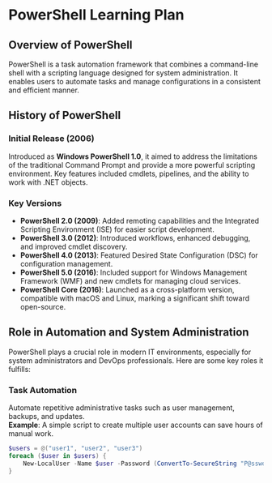 # PowerShell Learning Plan

## Overview of PowerShell
PowerShell is a task automation framework that combines a command-line shell with a scripting language designed for system administration. It enables users to automate tasks and manage configurations in a consistent and efficient manner.

## History of PowerShell

### Initial Release (2006)
Introduced as **Windows PowerShell 1.0**, it aimed to address the limitations of the traditional Command Prompt and provide a more powerful scripting environment. Key features included cmdlets, pipelines, and the ability to work with .NET objects.

### Key Versions
- **PowerShell 2.0 (2009)**: Added remoting capabilities and the Integrated Scripting Environment (ISE) for easier script development.
- **PowerShell 3.0 (2012)**: Introduced workflows, enhanced debugging, and improved cmdlet discovery.
- **PowerShell 4.0 (2013)**: Featured Desired State Configuration (DSC) for configuration management.
- **PowerShell 5.0 (2016)**: Included support for Windows Management Framework (WMF) and new cmdlets for managing cloud services.
- **PowerShell Core (2016)**: Launched as a cross-platform version, compatible with macOS and Linux, marking a significant shift toward open-source.

## Role in Automation and System Administration
PowerShell plays a crucial role in modern IT environments, especially for system administrators and DevOps professionals. Here are some key roles it fulfills:

### Task Automation
Automate repetitive administrative tasks such as user management, backups, and updates.  
**Example**: A simple script to create multiple user accounts can save hours of manual work.

```powershell
$users = @("user1", "user2", "user3")
foreach ($user in $users) {
    New-LocalUser -Name $user -Password (ConvertTo-SecureString "P@ssword" -AsPlainText -Force)
}
